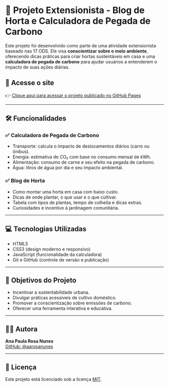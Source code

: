 # 🌱 Projeto Extensionista - Blog de Horta e Calculadora de Pegada de Carbono

Este projeto foi desenvolvido como parte de uma atividade extensionista baseado nas 17 ODS. Ele visa **conscientizar sobre o meio ambiente**, oferecendo dicas práticas para criar hortas sustentáveis em casa e uma **calculadora de pegada de carbono** para ajudar usuários a entenderem o impacto de suas ações diárias.

## 🔗 Acesse o site

👉 [Clique aqui para acessar o projeto publicado no GitHub Pages](https://aarosanunes.github.io/projeto-extensionista-blog-de-horta-e-calculadora-de-carbono/)

---

## 🛠 Funcionalidades

### ✅ Calculadora de Pegada de Carbono

- Transporte: calcula o impacto de deslocamentos diários (carro ou ônibus).
- Energia: estimativa de CO₂ com base no consumo mensal de kWh.
- Alimentação: consumo de carne e seu efeito na pegada de carbono.
- Água: litros de água por dia e seu impacto ambiental.

### ✅ Blog de Horta

- Como montar uma horta em casa com baixo custo.
- Dicas de onde plantar, o que usar e o que cultivar.
- Tabela com tipos de plantas, tempo de colheita e dicas extras.
- Curiosidades e incentivo à jardinagem comunitária.

---

## 💻 Tecnologias Utilizadas

- HTML5
- CSS3 (design moderno e responsivo)
- JavaScript (funcionalidade da calculadora)
- Git e GitHub (controle de versão e publicação)

---

## 🧠 Objetivos do Projeto

- Incentivar a sustentabilidade urbana.
- Divulgar práticas acessíveis de cultivo doméstico.
- Promover a conscientização sobre emissões de carbono.
- Oferecer uma ferramenta interativa e educativa.

---

## 👩‍💻 Autora

**Ana Paula Rosa Nunes**  
[GitHub: @aarosanunes](https://github.com/aarosanunes)

---

## 📄 Licença

Este projeto está licenciado sob a licença [MIT](LICENSE).
